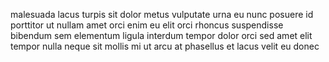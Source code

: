 malesuada lacus turpis sit dolor metus vulputate urna eu nunc posuere id
porttitor ut nullam amet orci enim eu elit orci rhoncus suspendisse bibendum
sem elementum ligula interdum tempor dolor orci sed amet elit tempor nulla
neque sit mollis mi ut arcu at phasellus et lacus velit eu donec